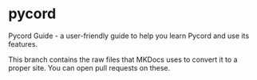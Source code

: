 # pycord
Pycord Guide - a user-friendly guide to help you learn Pycord and use its features.

This branch contains the raw files that MKDocs uses to convert it to a proper site. You can open pull requests on these.
